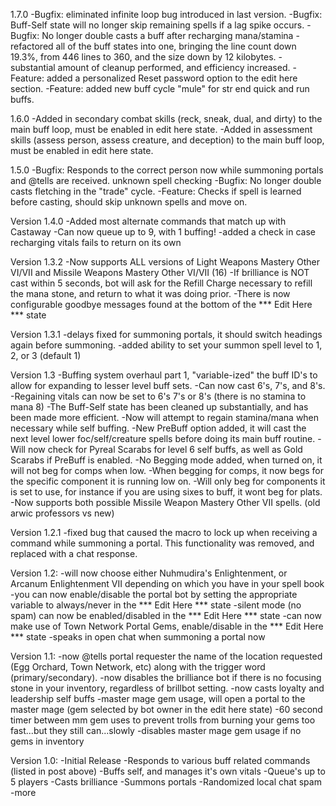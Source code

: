 1.7.0
-Bugfix: eliminated infinite loop bug introduced in last version.
-Bugfix: Buff-Self state will no longer skip remaining spells if a lag spike occurs.
-Bugfix: No longer double casts a buff after recharging mana/stamina
-refactored all of the buff states into one, bringing the line count down 19.3%, from 446 lines to 360, and the size down by 12 kilobytes.
-substantial amount of cleanup performed, and efficiency increased.
-Feature: added a personalized Reset password option to the edit here section.
-Feature: added new buff cycle "mule" for str end quick and run buffs.

1.6.0
-Added in secondary combat skills (reck, sneak, dual, and dirty) to the main buff loop, must be enabled in edit here state.
-Added in assessment skills (assess person, assess creature, and deception) to the main buff loop, must be enabled in edit here state.

1.5.0
-Bugfix: Responds to the correct person now while summoning portals and @tells are received.
unknown spell checking
-Bugfix: No longer double casts fletching in the "trade" cycle.
-Feature: Checks if spell is learned before casting, should skip unknown spells and move on.

Version 1.4.0
-Added most alternate commands that match up with Castaway
-Can now queue up to 9, with 1 buffing!
-added a check in case recharging vitals fails to return on its own

Version 1.3.2
-Now supports ALL versions of Light Weapons Mastery Other VI/VII and Missile Weapons Mastery Other VI/VII (16)
-If brilliance is NOT cast within 5 seconds, bot will ask for the Refill Charge necessary to refill the mana stone, and return to what it was doing prior.
-There is now configurable goodbye messages found at the bottom of the *** Edit Here *** state

Version 1.3.1
-delays fixed for summoning portals, it should switch headings again before summoning.
-added ability to set your summon spell level to 1, 2, or 3 (default 1)

Version 1.3
-Buffing system overhaul part 1, "variable-ized" the buff ID's to allow for expanding to lesser level buff sets.
-Can now cast 6's, 7's, and 8's.
-Regaining vitals can now be set to 6's 7's or 8's (there is no stamina to mana 8)
-The Buff-Self state has been cleaned up substantially, and has been made more efficient.
-Now will attempt to regain stamina/mana when necessary while self buffing.
-New PreBuff option added, it will cast the next level lower foc/self/creature spells before doing its main buff routine.
-Will now check for Pyreal Scarabs for level 6 self buffs, as well as Gold Scarabs if PreBuff is enabled.
-No Begging mode added, when turned on, it will not beg for comps when low.
-When begging for comps, it now begs for the specific component it is running low on.
-Will only beg for components it is set to use, for instance if you are using sixes to buff, it wont beg for plats.
-Now supports both possible Missile Weapon Mastery Other VII spells. (old arwic professors vs new)

Version 1.2.1
-fixed bug that caused the macro to lock up when receiving a command while summoning a portal. This functionality was removed, and replaced with a chat response.

Version 1.2:
-will now choose either Nuhmudira's Enlightenment, or Arcanum Enlightenment VII depending on which you have in your spell book
-you can now enable/disable the portal bot by setting the appropriate variable to always/never in the *** Edit Here *** state
-silent mode (no spam) can now be enabled/disabled in the *** Edit Here *** state
-can now make use of Town Network Portal Gems, enable/disable in the *** Edit Here *** state
-speaks in open chat when summoning a portal now

Version 1.1:
-now @tells portal requester the name of the location requested (Egg Orchard, Town Network, etc) along with the trigger word (primary/secondary).
-now disables the brilliance bot if there is no focusing stone in your inventory, regardless of brillbot setting.
-now casts loyalty and leadership self buffs
-master mage gem usage, will open a portal to the master mage (gem selected by bot owner in the edit here state)
-60 second timer between mm gem uses to prevent trolls from burning your gems too fast...but they still can...slowly
-disables master mage gem usage if no gems in inventory

Version 1.0:
-Initial Release
-Responds to various buff related commands (listed in post above)
-Buffs self, and manages it's own vitals
-Queue's up to 5 players
-Casts brilliance
-Summons portals
-Randomized local chat spam
-more